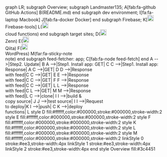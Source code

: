 graph LR;
    subgraph Overview;
        subgraph Landmaster135;
            A[fab:fa-github GitHub Actions]
            B(README.md)
        end
        subgraph dev environment;
            I[fa:fa-laptop Macbook]
            J[fab:fa-docker Docker]
        end
        subgraph Firebase;
            K[<img src='https://simpleicons.org/icons/firebase.svg' width='20' /><br>Firebase-tools]
            L(<img src='https://simpleicons.org/icons/googlecloud.svg' width='20' /><br>cloud functions)
        end
        subgraph target sites;
            D(<img src='https://simpleicons.org/icons/zenn.svg' width='20' /><br>Zenn)
            E(<img src='https://simpleicons.org/icons/qiita.svg' width='20' /><br>Qiita)
            F(<img src='https://simpleicons.org/icons/wordpress.svg' width='20' /><br>WordPress)
            M(far:fa-sticky-note<br>note)
        end
        subgraph feed-fetcher: app;
            C[fab:fa-node feed-fetch]
        end
        A -->|Step2. Update| B
        A -->|Step1. Install app: GET| C
        C -->|Step1. Install app: Response| A
        C -->|GET| D
        D -->|Response <br>with feed|C
        C -->|GET| E
        E -->|Response <br>with feed|C
        C -->|GET| F
        F -->|Response <br>with feed|C
        C -->|GET| L
        L -->|Response <br>with feed|C
        L -->|GET| M
        M -->|Response <br>with feed|L
        C -->|clone| I
        I -->|build &<br> copy source| J
        J -->|test source| I
        I -->|Request<br>to deploy|K
        I -->|push| C
        K -->|deploy<br>functions| L
        style D fill:#ffffff,color:#000000,stroke:#000000,stroke-width:2
        style E fill:#ffffff,color:#000000,stroke:#000000,stroke-width:2
        style F fill:#ffffff,color:#000000,stroke:#000000,stroke-width:2
        style K fill:#ffffff,color:#000000,stroke:#000000,stroke-width:2
        style L fill:#ffffff,color:#000000,stroke:#000000,stroke-width:2
        style M fill:#ffffff,color:#000000,stroke:#000000,stroke-width:2
        linkStyle 0 stroke:#ee3,stroke-width:4px
        linkStyle 1 stroke:#ee3,stroke-width:4px
        linkStyle 2 stroke:#ee3,stroke-width:4px
        end
    style Overview fill:#3c4451
